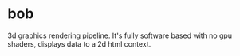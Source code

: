 # bob
3d graphics rendering pipeline. It's fully software based with no gpu shaders, displays data to a 2d html context.
